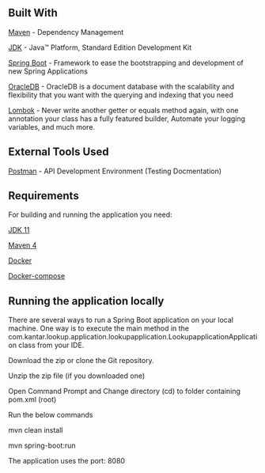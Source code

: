 Built With
----------

[Maven](https://maven.apache.org/) - Dependency Management

[JDK](https://www.oracle.com/java/technologies/javase/javase-jdk8-downloads.html) - Java™ Platform, Standard Edition Development Kit

[Spring Boot](https://spring.io/projects/spring-boot) - Framework to ease the bootstrapping and development of new Spring Applications

[OracleDB](http://oracledb.com/) - OracleDB is a document database with the scalability and flexibility that you want with the querying and indexing that you need

[Lombok](https://projectlombok.org/) - Never write another getter or equals method again, with one annotation your class has a fully featured builder, Automate your logging variables, and much more.

External Tools Used
-------------------

[Postman](https://www.postman.com/) - API Development Environment (Testing Docmentation)

Requirements
------------

For building and running the application you need:

[JDK 11](https://www.oracle.com/java/technologies/javase-downloads.html#JDK11)

[Maven 4](https://maven.apache.org/)

[Docker](https://www.docker.com/)

[Docker-compose](https://docs.docker.com/compose/)

Running the application locally
-------------------------------

There are several ways to run a Spring Boot application on your local machine. One way is to execute the main method in the com.kantar.lookup.application.lookupapplication.LookupapplicationApplication class from your IDE.

Download the zip or clone the Git repository.

Unzip the zip file (if you downloaded one)

Open Command Prompt and Change directory (cd) to folder containing pom.xml (root)

Run the below commands

mvn clean install

mvn spring-boot:run

The application uses the port: 8080
